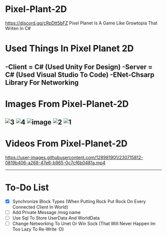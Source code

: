 # Pixel-Plant-2D
https://discord.gg/cRpDtt5bFZ
Pixel Planet Is A Game Like Growtopia That Writen In C#
# Used Things In Pixel Planet 2D
-Client = C# (Used Unity For Design)
-Server = C# (Used Visual Studio To Code)
-ENet-Chsarp Library For Networking
-------------------------------------------------------------------------------------------------------------------------------
# Images From Pixel-Planet-2D
![3](https://user-images.githubusercontent.com/128981901/230715785-be848cac-c200-4b9e-a1bb-76d5e8b28909.png)
![4](https://user-images.githubusercontent.com/128981901/230715786-64348740-320f-4fe6-b7da-d1edca909c48.png)
![image](https://user-images.githubusercontent.com/128981901/230715782-4f2493d3-c87f-431e-bebd-ceba6f19f1d5.png)
![2](https://user-images.githubusercontent.com/128981901/230715783-ff5ff65b-c9ac-4a17-9c15-67661574f045.jpg)
![1](https://user-images.githubusercontent.com/128981901/230715784-fcbfea94-58f4-4f0a-aeec-603ddf6d1dd8.png)
-------------------------------------------------------------------------------------------------------------------------------
# Videos From Pixel-Planet-2D

https://user-images.githubusercontent.com/128981901/230715812-0819b406-a268-47e6-b965-0c7cf6b0481a.mp4

-------------------------------------------------------------------------------------------------------------------------------
# To-Do List
- [x] Synchronize Block Types (When Putting Rock Put Rock On Every Connected Client In World)
- [ ] Add Private Message /msg name
- [ ] Use Sql To Store UserData And WorldData
- [ ] Change Networking To Unet Or Win Sock (That Will Never Happen Im Too Lazy To Re-Write :D)
